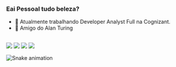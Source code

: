 ### Eai Pessoal tudo beleza? 

- 🔭 Atualmente trabalhando Developer Analyst Full na Cognizant.
- 💬 Amigo do Alan Turing 

<div align="center">
  <a href="https://github.com/jonathanrodriguez7">  
</div>
</div>
  <div style="display: inline_block"><br>
  <div> 
      <a href="https://www.linkedin.com/in/jonathan-r-b47a6411a" target="_blank"><img src="https://img.shields.io/badge/-LinkedIn-%230077B5?style=for-the-badge&logo=linkedin&logoColor=white" target="_blank"></a> 
     <a href = "mailto:contatojonathan7ar@gmail.com"><img src="https://img.shields.io/badge/-Gmail-%23333?style=for-the-badge&logo=gmail&logoColor=white" target="_blank"></a>     
     <a href = "https://www.hackerrank.com/jonathan7ar"><img src="https://img.shields.io/badge/-Hackerrank-2EC866?style=for-the-badge&logo=HackerRank&logoColor=white" target="_blank"></a>
     <a href = "https://leetcode.com/jonathanrodriguez7/"><img src="https://badges.peiyuan.ch/leetcode/jonathanrodriguez7/name" target="_blank"></a> 

      
  
 ![Snake animation](https://github.com/jonathanrodriguez7/jonathanrodriguez7/blob/output/github-contribution-grid-snake.svg)
</div>
 

